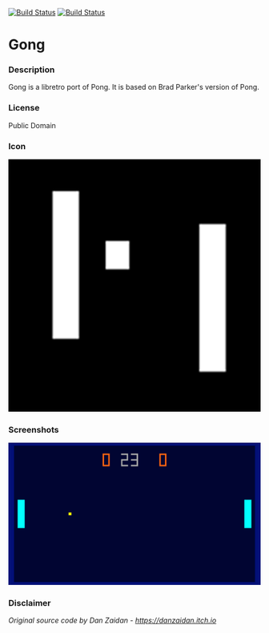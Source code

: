 [![Build Status](https://travis-ci.org/kodi-game/game.libretro.gong.svg?branch=master)](https://travis-ci.org/kodi-game/game.libretro.gong)
[![Build Status](https://ci.appveyor.com/api/projects/status/github/kodi-game/game.libretro.gong?svg=true)](https://ci.appveyor.com/project/kodi-game/game-libretro-gong)

# Gong

### Description
Gong is a libretro port of Pong. It is based on Brad Parker's version of Pong.

### License
Public Domain

### Icon

![Icon](game.libretro.gong/resources/icon.png)

### Screenshots

![Screenshot](game.libretro.gong/resources/screenshot-01.jpg)


### Disclaimer

*Original source code by Dan Zaidan - https://danzaidan.itch.io*

